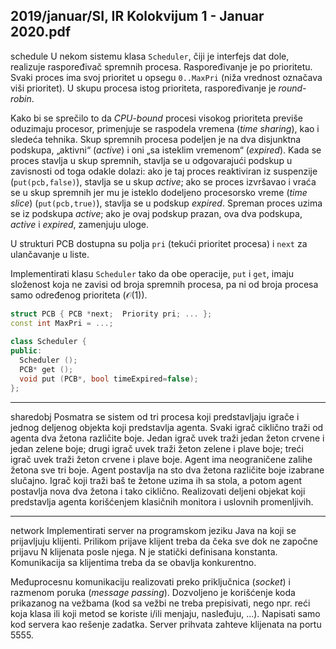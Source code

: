 2019/januar/SI, IR Kolokvijum 1 - Januar 2020.pdf
--------------------------------------------------------------------------------
schedule
U nekom sistemu klasa `Scheduler`, čiji je interfejs dat dole, realizuje raspoređivač spremnih 
procesa. Raspoređivanje je po prioritetu. Svaki proces ima svoj prioritet u opsegu `0..MaxPri` 
(niža  vrednost  označava  viši  prioritet).  U  skupu  procesa  istog  prioriteta,  raspoređivanje  je 
*round-robin*. 

Kako bi se sprečilo to da *CPU-bound* procesi visokog prioriteta previše oduzimaju procesor, 
primenjuje se raspodela vremena (*time sharing*), kao i sledeća tehnika. Skup spremnih procesa 
podeljen  je  na  dva  disjunktna  podskupa,  „aktivni“  (*active*)  i  oni  „sa  isteklim  vremenom“ 
(*expired*).  Kada  se  proces  stavlja  u  skup  spremnih,  stavlja  se  u  odgovarajući  podskup  u 
zavisnosti  od  toga  odakle  dolazi:  ako  je  taj  proces  reaktiviran  iz  suspenzije 
(`put(pcb,false)`),  stavlja  se  u  skup *active*;  ako  se  proces  izvršavao  i  vraća  se  u  skup 
spremnih jer mu je isteklo dodeljeno procesorsko vreme (*time slice*) (`put(pcb,true)`), stavlja 
se  u  podskup *expired*. Spreman  proces  uzima  se  iz  podskupa *active*;  ako  je  ovaj  podskup 
prazan, ova dva podskupa, *active* i *expired*, zamenjuju uloge. 

U strukturi PCB dostupna su polja `pri` (tekući prioritet procesa) i `next` za ulančavanje u liste.  

Implementirati klasu `Scheduler` tako da obe operacije, `put` i `get`, imaju složenost koja ne 
zavisi od broja spremnih procesa, pa ni od broja procesa samo određenog prioriteta ($\mathcal{O}(1)$).
```cpp
struct PCB { PCB *next;  Priority pri; ... }; 
const int MaxPri = ...; 
 
class Scheduler { 
public:  
  Scheduler (); 
  PCB* get (); 
  void put (PCB*, bool timeExpired=false); 
};
```

--------------------------------------------------------------------------------
sharedobj
Posmatra  se  sistem  od  tri  procesa  koji  predstavljaju igrače i  jednog deljenog  objekta koji 
predstavlja agenta. Svaki igrač ciklično traži od agenta dva žetona različite boje. Jedan igrač 
uvek traži jedan žeton crvene i jedan zelene boje; drugi igrač uvek traži žeton zelene i plave 
boje; treći igrač uvek traži žeton crvene i plave boje. Agent ima neograničene zalihe žetona 
sve tri boje. Agent postavlja na sto dva žetona različite boje izabrane slučajno. Igrač koji traži 
baš  te  žetone  uzima  ih  sa  stola,  a  potom  agent  postavlja  nova  dva  žetona  i  tako  ciklično. 
Realizovati deljeni objekat koji predstavlja agenta korišćenjem klasičnih monitora i uslovnih 
promenljivih. 
 
--------------------------------------------------------------------------------
network
Implementirati server na  programskom  jeziku  Java na koji    se prijavljuju klijenti. Prilikom 
prijave klijent treba da čeka sve dok ne započne prijavu N klijenata posle njega. N je statički 
definisana konstanta. Komunikacija sa klijentima treba da se obavlja konkurentno.

Međuprocesnu  komunikaciju  realizovati  preko  priključnica  (*socket*)  i  razmenom  poruka 
(*message passing*). Dozvoljeno je korišćenje koda prikazanog na vežbama (kod sa vežbi ne 
treba prepisivati, nego npr. reći koja klasa ili koji metod se koriste i/ili menjaju, nasleđuju, ...). 
Napisati samo  kod  servera  kao  rešenje  zadatka.  Server prihvata  zahteve  klijenata  na  portu 
5555.
